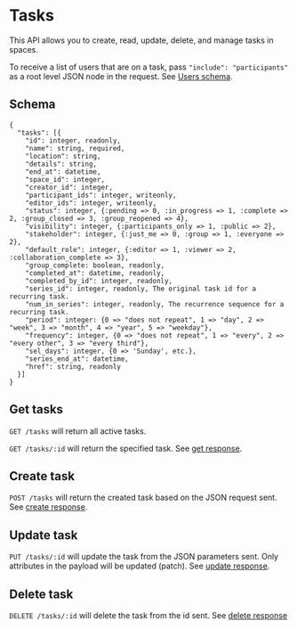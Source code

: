 Tasks
========

This API allows you to create, read, update, delete, and manage tasks in spaces.

To receive a list of users that are on a task, pass `"include": "participants"` as a root level JSON node in the request.
See [Users schema](users.md#schema).

Schema  <a name='schema'><a>
------------
```
{
  "tasks": [{
    "id": integer, readonly,
    "name": string, required,
    "location": string,
    "details": string,
    "end_at": datetime,
    "space_id": integer,
    "creator_id": integer,
    "participant_ids": integer, writeonly,
    "editor_ids": integer, writeonly,
    "status": integer, {:pending => 0, :in_progress => 1, :complete => 2, :group_closed => 3, :group_reopened => 4},
    "visibility": integer, {:participants_only => 1, :public => 2},
    "stakeholder": integer, {:just_me => 0, :group => 1, :everyone => 2},
    "default_role": integer, {:editor => 1, :viewer => 2, :collaboration_complete => 3},
    "group_complete: boolean, readonly,
    "completed_at": datetime, readonly,
    "completed_by_id": integer, readonly,
    "series_id": integer, readonly, The original task id for a recurring task.
    "num_in_series": integer, readonly, The recurrence sequence for a recurring task.
    "period": integer: {0 => "does not repeat", 1 => "day", 2 => "week", 3 => "month", 4 => "year", 5 => "weekday"},
    "frequency": integer, {0 => "does not repeat", 1 => "every", 2 => "every other", 3 => "every third"},
    "sel_days": integer, {0 => 'Sunday', etc.},
    "series_end_at": datetime,
    "href": string, readonly
  }]
}
```


Get tasks
------------
`GET /tasks` will return all active tasks.

`GET /tasks/:id` will return the specified task. See [get response](responses.md#get).


Create task
-----------
`POST /tasks` will return the created task based on the JSON request sent. See [create response](responses.md#create).


Update task
---------------
`PUT /tasks/:id` will update the task from the JSON parameters sent. Only attributes in the payload will be updated (patch). See [update response](responses.md#update).


Delete task
---------------
`DELETE /tasks/:id` will delete the task from the id sent. See [delete response](responses.md#delete)


